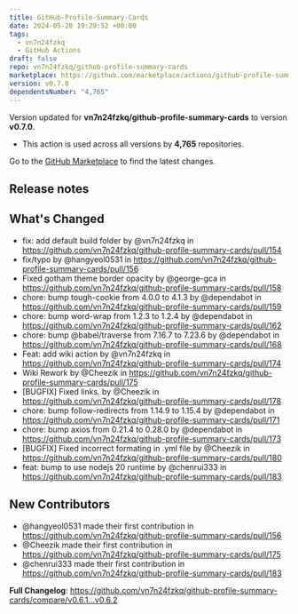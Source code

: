 ```yaml
---
title: GitHub-Profile-Summary-Cards
date: 2024-05-20 19:29:52 +00:00
tags:
  - vn7n24fzkq
  - GitHub Actions
draft: false
repo: vn7n24fzkq/github-profile-summary-cards
marketplace: https://github.com/marketplace/actions/github-profile-summary-cards
version: v0.7.0
dependentsNumber: "4,765"
---
```



Version updated for **vn7n24fzkq/github-profile-summary-cards** to version **v0.7.0**.
- This action is used across all versions by **4,765** repositories.

Go to the [GitHub Marketplace](https://github.com/marketplace/actions/github-profile-summary-cards) to find the latest changes.

## Release notes

## What's Changed
* fix: add default build folder by @vn7n24fzkq in https://github.com/vn7n24fzkq/github-profile-summary-cards/pull/154
* fix/typo by @hangyeol0531 in https://github.com/vn7n24fzkq/github-profile-summary-cards/pull/156
* Fixed gotham theme border opacity by @george-gca in https://github.com/vn7n24fzkq/github-profile-summary-cards/pull/158
* chore: bump tough-cookie from 4.0.0 to 4.1.3 by @dependabot in https://github.com/vn7n24fzkq/github-profile-summary-cards/pull/159
* chore: bump word-wrap from 1.2.3 to 1.2.4 by @dependabot in https://github.com/vn7n24fzkq/github-profile-summary-cards/pull/162
* chore: bump @babel/traverse from 7.16.7 to 7.23.6 by @dependabot in https://github.com/vn7n24fzkq/github-profile-summary-cards/pull/168
* Feat: add wiki action by @vn7n24fzkq in https://github.com/vn7n24fzkq/github-profile-summary-cards/pull/174
* Wiki Rework by @Cheezik in https://github.com/vn7n24fzkq/github-profile-summary-cards/pull/175
* [BUGFIX] Fixed links.  by @Cheezik in https://github.com/vn7n24fzkq/github-profile-summary-cards/pull/178
* chore: bump follow-redirects from 1.14.9 to 1.15.4 by @dependabot in https://github.com/vn7n24fzkq/github-profile-summary-cards/pull/171
* chore: bump axios from 0.21.4 to 0.28.0 by @dependabot in https://github.com/vn7n24fzkq/github-profile-summary-cards/pull/173
* [BUGFIX] Fixed incorrect formating in .yml file by @Cheezik in https://github.com/vn7n24fzkq/github-profile-summary-cards/pull/180
* feat: bump to use nodejs 20 runtime by @chenrui333 in https://github.com/vn7n24fzkq/github-profile-summary-cards/pull/183

## New Contributors
* @hangyeol0531 made their first contribution in https://github.com/vn7n24fzkq/github-profile-summary-cards/pull/156
* @Cheezik made their first contribution in https://github.com/vn7n24fzkq/github-profile-summary-cards/pull/175
* @chenrui333 made their first contribution in https://github.com/vn7n24fzkq/github-profile-summary-cards/pull/183

**Full Changelog**: https://github.com/vn7n24fzkq/github-profile-summary-cards/compare/v0.6.1...v0.6.2
